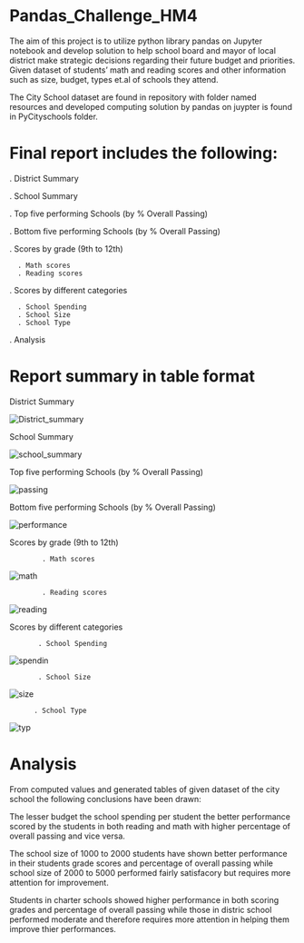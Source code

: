 # Pandas_Challenge_HM4

The aim of this project is to utilize python library pandas on Jupyter notebook and develop solution to help school board and mayor of local district make strategic decisions regarding their future budget and priorities. Given dataset of students’ math and reading scores and other information such as size, budget, types et.al of schools they attend.

The City School dataset are found in repository with folder named resources and developed computing solution by pandas on juypter is found in PyCityschools folder.

# Final report includes the following:

. District Summary

. School Summary

. Top five performing Schools (by % Overall Passing)

. Bottom five performing Schools (by % Overall Passing)

. Scores by grade (9th to 12th)

      . Math scores
      . Reading scores
      
. Scores by different categories

      . School Spending
      . School Size
      . School Type
      
. Analysis

# Report summary in table format

District Summary 

![District_summary](https://user-images.githubusercontent.com/84547558/149879420-12b100c0-345a-4ef2-bec3-59c836cd6e1c.png)

School Summary

![school_summary](https://user-images.githubusercontent.com/84547558/149879978-e41471d7-dd4f-412a-92f5-f5d6d2d94dd9.png)


Top five performing Schools (by % Overall Passing) 
      
![passing](https://user-images.githubusercontent.com/84547558/149880133-f0632908-6880-4815-97c4-be9dfe9e1f2d.png)

Bottom five performing Schools (by % Overall Passing)

![performance](https://user-images.githubusercontent.com/84547558/149880335-234e44c1-4c65-4888-9a3c-b13d8ed9822a.png)

Scores by grade (9th to 12th)

            . Math scores
            
![math](https://user-images.githubusercontent.com/84547558/149884390-b55982d1-9ba7-483e-b702-c8146d460d6c.png)

            . Reading scores
     
![reading](https://user-images.githubusercontent.com/84547558/149880763-03114ceb-93d3-4ac6-b603-e145693ac18b.png)
      
Scores by different categories

           . School Spending
           
![spendin](https://user-images.githubusercontent.com/84547558/149884567-ed354803-3a6f-4804-aab4-5100f68033a8.png)

           . School Size
    
![size](https://user-images.githubusercontent.com/84547558/149884781-951259cd-a71b-4d4f-a44f-9163e738b689.png)
    
          . School Type
          
 ![typ](https://user-images.githubusercontent.com/84547558/149884997-b9796153-7565-4723-b801-425501538bbb.png)
         

# Analysis
From computed values and generated tables of given dataset of the city school the following conclusions have been drawn:

The lesser budget the school spending per student the better performance scored by the students in both reading and math with higher percentage of overall passing and vice versa. 

The school size of 1000 to 2000 students have shown better performance in their students grade scores and percentage of overall passing while school size of 2000 to 5000 performed fairly satisfacory but requires more attention for improvement.

Students in charter schools showed higher performance in both scoring grades and percentage of overall passing while those in distric school performed moderate and therefore requires more attention in helping them improve thier performances. 



